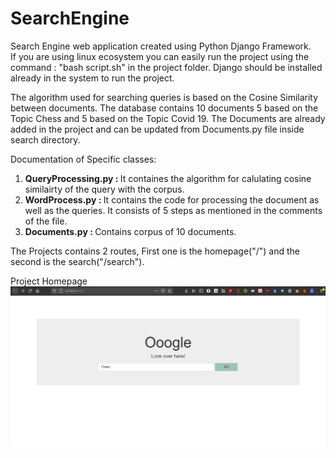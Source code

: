 # SearchEngine

Search Engine web application created using Python Django Framework.<br>
If you are using linux ecosystem you can easily run the project using the command : "bash script.sh" in the project folder. Django should be installed already in the system to run the project.<br>

The algorithm used for searching queries is based on the Cosine Similarity between documents. The database contains 10 documents 5 based on the Topic Chess and 5 based on the Topic Covid 19. The Documents are already added in the project and can be updated from Documents.py file inside search directory.<br>

Documentation of Specific classes:
<ol>
<li><b>QueryProcessing.py : </b> It containes the algorithm for calulating cosine similairty of the query with the corpus.</li>
<li><b>WordProcess.py : </b> It contains the code for processing the document as well as the queries. It consists of 5 steps as mentioned in the comments of the file.</li>
<li><b>Documents.py : </b> Contains corpus of 10 documents.</li>
</ol>

The Projects contains 2 routes, First one is the homepage("/") and the second is the search("/search").

Project Homepage<br>
![Homepage image](https://github.com/mufaddalnaya/SearchEngine/blob/master/Homepage.png?raw=true)

